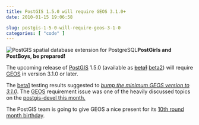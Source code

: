 ```yaml
---
title: PostGIS 1.5.0 will require GEOS 3.1.0+
date: 2010-01-15 19:06:58

slug: postgis-1-5-0-will-require-geos-3-1-0
categories: [ "code" ]
---
```


![PostGIS spatial database extension for PostgreSQL](/images/logos/postgis-globe-logo.gif)**PostGirls and PostBoys, be prepared!**


The upcoming release of [PostGIS](http://trac.osgeo.org/postgis/) 1.5.0 (available as [<del>beta1</del>](http://postgis.refractions.net/pipermail/postgis-devel/2010-January/008192.html) [beta2](http://postgis.refractions.net/pipermail/postgis-devel/2010-January/008290.html)) will require [GEOS](http://trac.osgeo.org/geos/) in version 3.1.0 or later.


The [beta1](http://postgis.refractions.net/pipermail/postgis-devel/2010-January/008192.html) testing results suggested to [_bump the minimum GEOS version to 3.1.0_](http://postgis.refractions.net/pipermail/postgis-devel/2010-January/008272.html). The [GEOS](http://download.osgeo.org/geos/) requirement issue was one of the heavily discussed topics on the [postgis-devel this month.](http://postgis.refractions.net/pipermail/postgis-devel/2010-January/)


The PostGIS team is going to give GEOS a nice present for its [10th round month birthday](http://blog.cleverelephant.ca/2009/03/geos-310.html).
